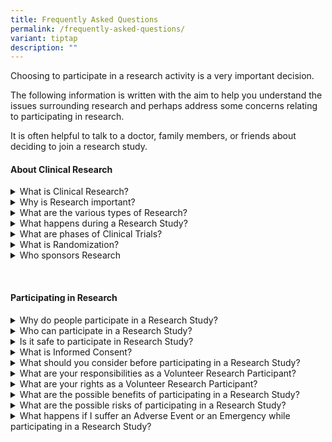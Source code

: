 ```yaml
---
title: Frequently Asked Questions
permalink: /frequently-asked-questions/
variant: tiptap
description: ""
---
```

<p>Choosing to participate in a research activity is a very important decision.</p>
<p>The following information is written with the aim to help you understand
the issues surrounding research and perhaps address some concerns relating
to participating in research.</p>
<p>It is often helpful to talk to a doctor, family members, or friends about
deciding to join a research study.</p>
<p></p>
<h4><strong>About Clinical Research</strong></h4>
<div data-type="detailGroup" class="isomer-accordion isomer-accordion-white">
<details class="isomer-details">
<summary>What is Clinical Research?</summary>
<div data-type="detailsContent" class="isomer-details-content">
<p>Clinical Research is research conducted in human volunteers to answer
scientific health questions. Clinical Research helps to determine the safety
and effectiveness of experimental drugs or devices. Clinical research is
commonly described as a&nbsp; “Clinical Trial”, “Clinical Study” or an
“Experiment”. Clinical Research is not the same as Clinical Treatment.</p>
<p></p>
</div>
</details>
<details class="isomer-details">
<summary>Why is Research important?</summary>
<div data-type="detailsContent" class="isomer-details-content">
<p>Research is an essential process in the search for better, faster and
cheaper alternatives to existing treatment and diagnostic options. Research
has the potential to uncover important knowledge that can improve our quality
of life.</p>
<p></p>
</div>
</details>
<details class="isomer-details">
<summary>What are the various types of Research?</summary>
<div data-type="detailsContent" class="isomer-details-content">
<p>There are many unanswered questions in healthcare. Research studies are
designed to answer some of these questions. The research design varies
with the research question being asked. Some of the more common types of
research are:</p>
<p><strong>Interventional research</strong> is designed to determine whether
a new treatment, new combination of drugs, a new device, a new surgical
intervention, or new radiation therapy is safe and effective.&nbsp;&nbsp;</p>
<p><strong>Prevention research</strong> is designed to look for better ways
to prevent disease. These include research on drugs, vitamins, vaccines,
minerals, and lifestyle changes.&nbsp;&nbsp;</p>
<p><strong>Diagnostic research</strong> studies are conducted to find better
tests or procedures for diagnosing a particular disease or condition.&nbsp;&nbsp;</p>
<p><strong>Screening research</strong> studies test the best way to detect
certain diseases or health conditions.</p>
<p><strong>Epidemiological research</strong> tries to answer health issues
in large groups of people or populations in natural settings.&nbsp;&nbsp;</p>
<p><strong>Quality of Life research</strong> explores ways to improve comfort
and the quality of life for individuals with a chronic illness.</p>
<p></p>
</div>
</details>
<details class="isomer-details">
<summary>What happens during a Research Study?</summary>
<div data-type="detailsContent" class="isomer-details-content">
<p>The Research Team, which may include Doctors, Nurses and other healthcare
professionals, will check the health of the Participant at the beginning
of the Research Study and screen the Participant using specific inclusion
/ exclusion criteria.</p>
<p>A Participant who is found to be eligible will be enrolled into the research
study, should he or she consent to participate in the research, and the
research team will perform the research related activities according to
the research protocol. Research Participants might have more tests and
doctor visits than patients who are not participating in the research.</p>
<p></p>
</div>
</details>
<details class="isomer-details">
<summary>What are phases of Clinical Trials?</summary>
<div data-type="detailsContent" class="isomer-details-content">
<p>The process of development of a new drug involves various phases. Before
a drug is study in humans it undergoes extensive pre-clinical testing.
Here is a simple description of the four phases of a clinical trial:</p>
<p><strong>Phase I </strong>: This first phase is carried out to assess the
safety of the new drug. Only small groups of volunteers (20-80) are recruited
for this phase.&nbsp;&nbsp;&nbsp;</p>
<p><strong>Phase II </strong>: Once a drug is shown to be safe in Phase I
testing, it goes on to phase II trials to test the efficacy. In Phase II,
a larger group (100-300) of patients with the disease is involved.&nbsp;&nbsp;</p>
<p><strong>Phase III </strong>: During this phase, the drug efficacy is determined
and larger group of population (1,000-3,000) is recruited. Results from
phase III helps pharmaceutical drugs gain further knowledge on the drug's
effectiveness, benefits and range of possible adverse reactions.&nbsp;&nbsp;</p>
<p><strong>Phase IV</strong> :This phase is also known as the post marketing
phase. Phase IV clinical aim to determine how a particular drug compares
to other currently available drugs especially with regards to long term
safety, efficacy and cost effectiveness.</p>
<p></p>
</div>
</details>
<details class="isomer-details">
<summary>What is Randomization?</summary>
<div data-type="detailsContent" class="isomer-details-content">
<p>In some Research Studies, Participants are randomised (equivalent to "tossing
of coin") into treatment groups. In some of these studies, neither the
Participant nor the Researchers may know what treatment the Participants
would receive during the Research Study.</p>
<p></p>
</div>
</details>
<details class="isomer-details">
<summary>Who sponsors Research</summary>
<div data-type="detailsContent" class="isomer-details-content">
<p>Research is sponsored or funded by various bodies such as hospitals, foundations,
voluntary groups, and pharmaceutical companies, in addition to government
agencies such as the A* STAR and National Medical Research Council.</p>
</div>
</details>
</div>
<p>&nbsp;</p>
<h4><strong>Participating in Research</strong></h4>
<div data-type="detailGroup" class="isomer-accordion isomer-accordion-white">
<details class="isomer-details">
<summary>Why do people participate in a Research Study?</summary>
<div data-type="detailsContent" class="isomer-details-content">
<p>There are various reasons why people volunteer to be a research participant.
The usual reasons why people participate in a research study are that they
feel they are able to play a more active role in their own health care,
gain access to new research treatments before they are widely available.
Many people also participate in research for an altruistic reason - to
help increase medical knowledge that will help future patients.</p>
<p></p>
</div>
</details>
<details class="isomer-details">
<summary>Who can participate in a Research Study? &nbsp;</summary>
<div data-type="detailsContent" class="isomer-details-content">
<p>Each research study has a specific set of criteria to determine who can
participate in the research, known as the eligibility criteria. The factors
that allow someone to participate in a research are called "inclusion criteria"
and those that disallow someone from participating are called "exclusion
criteria". These criteria are based on factors such as age, gender, the
disease under study, previous treatment history, and other medical conditions.</p>
<p>The inclusion and exclusion criteria are used to identify appropriate
participants and keep them safe. The criteria help ensure that researchers
will be able to answer the research questions they plan to study. Before
joining a research, a participant is screened using these criteria to determine
whether he or she qualifies for participation in the study.
<br>
</p>
</div>
</details>
<details class="isomer-details">
<summary>Is it safe to participate in Research Study? &nbsp;</summary>
<div data-type="detailsContent" class="isomer-details-content">
<p>Many people fear that participating in medical research will result in
them taking drugs of unknown dosage or undergo some unproven dangerous
treatments. Some may have concerns where and how the research results may
be used or who will gain access to the results.
<br>
<br>The ethical and legal codes that govern medical practice also apply to
research. In addition, there are numerous regulations and guidelines that
have in place safeguards to protect the participants.
<br>
<br>NHG has a robust Human Subjects Protection Program to protect the safety
and well being of research participants. All research studies conducted
in NHG are reviewed by an independent ethics committee called the Domain
Specific Review Board (DSRB). Only research that is approved by the DSRB
can be conducted in NHG. The DSRB is composed of medical doctors, paramedical
staff, statisticians, and lay people who collectively review all research
proposals to ensure that the research is ethical and the rights, safety
and welfare of research participants are protected.</p>
<p></p>
</div>
</details>
<details class="isomer-details">
<summary>What is Informed Consent? &nbsp;</summary>
<div data-type="detailsContent" class="isomer-details-content">
<p>Informed consent is the process in which the researcher provides adequate
information to a potential participant to assist him or her in making an
informed decision on whether or not to participate in the study. This information
includes details about the study, such as its purpose, duration, required
procedures, potential risks and potential benefits. The participant is
provided with an Informed Consent Form with all these details. The participant
is given the time to think carefully about the study and the opportunity
to ask questions before making a decision. Informed consent is not a binding
contract, and the participant may withdraw from participating in the research
at any time.</p>
<p></p>
</div>
</details>
<details class="isomer-details">
<summary>What should you consider before participating in a Research Study? &nbsp;</summary>
<div data-type="detailsContent" class="isomer-details-content">
<p>If you are interested in participating in a research study, you must find
out as much as possible about the study prior to making a decision whether
or not to participate in the research.</p>
<p>Most of this information can be found in the Informed Consent Form for
the study. For example, you may ask about the following:
<br><em>Study Details:</em>&nbsp;&nbsp;&nbsp;</p>
<ul data-tight="true" class="tight">
<li>
<p>What is the purpose of the research study?</p>
</li>
<li>
<p>What procedures will be followed in this study?&nbsp;&nbsp;&nbsp;</p>
</li>
<li>
<p>What are your responsibilities in this study?</p>
</li>
</ul>
<p><em>Medical care:</em>&nbsp;&nbsp;&nbsp;&nbsp;</p>
<ul data-tight="true" class="tight">
<li>
<p>What is not standard care or experimental in this study?</p>
</li>
<li>
<p>Who will be in charge of your care?</p>
</li>
<li>
<p>Would you be able to continue to see your own doctor? &nbsp;</p>
</li>
<li>
<p>Who to contact if you experience adverse events?</p>
</li>
</ul>
<p><em>Possible Risks and Benefits:</em>&nbsp;&nbsp;&nbsp;</p>
<ul data-tight="true" class="tight">
<li>
<p>What are the possible risks and side effects?</p>
</li>
<li>
<p>What are the possible benefits from participating in the study?</p>
</li>
<li>
<p>Would it be necessary to practice contraception during the study period?</p>
</li>
<li>
<p>What are the alternatives to participation?</p>
</li>
</ul>
<p><em>Costs and Compensation:</em>&nbsp;&nbsp;&nbsp;</p>
<ul data-tight="true" class="tight">
<li>
<p>What are the costs &amp; extra payments if you participate in the study?</p>
</li>
<li>
<p>Could you stop participating if you change your mind?</p>
</li>
<li>
<p>Would there be compensation for research related injury?</p>
</li>
</ul>
<p><em>Other issues:</em>&nbsp;&nbsp;&nbsp;</p>
<ul data-tight="true" class="tight">
<li>
<p>What are the measures in place to protect confidentiality of your medical
information?</p>
</li>
<li>
<p>Would you have access to the study treatment after the completion of the
study?</p>
</li>
<li>
<p>Who is conducting the research study?
<br>
</p>
</li>
</ul>
</div>
</details>
<details class="isomer-details">
<summary>What are your responsibilities as a Volunteer Research Participant? &nbsp;</summary>
<div data-type="detailsContent" class="isomer-details-content">
<p>As a volunteer research participant, your responsibilities are:</p>
<ul data-tight="true" class="tight">
<li>
<p>To understand the information given and clarify any doubts you may have
before agreeing and giving consent to participate in a research study.</p>
</li>
<li>
<p>To attend the scheduled medical appointments and take the medication (if
any) as scheduled by the research study.</p>
</li>
<li>
<p>To inform the research study investigator of any side effects or changes
that you may experience.</p>
</li>
<li>
<p>To answer any research questionnaire or survey truthfully.&nbsp;&nbsp;</p>
</li>
<li>
<p>To abide by the rules and regulations stated in the research study procedure.</p>
</li>
</ul>
<p></p>
</div>
</details>
<details class="isomer-details">
<summary>What are your rights as a Volunteer Research Participant? &nbsp;</summary>
<div data-type="detailsContent" class="isomer-details-content">
<p>As a volunteer research participant, you have the right to:</p>
<ul data-tight="true" class="tight">
<li>
<p>Be informed regarding the nature, purpose, potential risks and benefits
of the study.</p>
</li>
<li>
<p>Be informed of alternative medical treatments.</p>
</li>
<li>
<p>Ask questions regarding the research.</p>
</li>
<li>
<p>Withdraw from the research without penalty or loss of benefits to which
you are otherwise entitled to.</p>
</li>
<li>
<p>Make an informed decision regarding your participation without undue influence,
duress or coercion.</p>
</li>
</ul>
<p></p>
</div>
</details>
<details class="isomer-details">
<summary>What are the possible benefits of participating in a Research Study?</summary>
<div data-type="detailsContent" class="isomer-details-content">
<p>A research study that is well-designed and well-executed enables the participant
to play an active role in their own health care, gain access to new research
treatments or research drugs before they are approved for use, and help
others by contributing to medical research.</p>
<p></p>
</div>
</details>
<details class="isomer-details">
<summary>What are the possible risks of participating in a Research Study? &nbsp;</summary>
<div data-type="detailsContent" class="isomer-details-content">
<p>New drugs or procedures may have side effects that are unknown. New drugs
or procedures may also be less effective than current available treatment.
Even if a new drug has benefits, it might not work for you.</p>
<p></p>
</div>
</details>
<details class="isomer-details">
<summary>What happens if I suffer an Adverse Event or an Emergency while participating
in a Research Study? &nbsp;</summary>
<div data-type="detailsContent" class="isomer-details-content">
<p>Should you experience any adverse reaction or has an emergency during
a study; you should inform the treating doctor and contact the researchers
immediately.</p>
<p></p>
</div>
</details>
</div>
<p>&nbsp; &nbsp;</p>
<p></p>
<p></p>
<p></p>